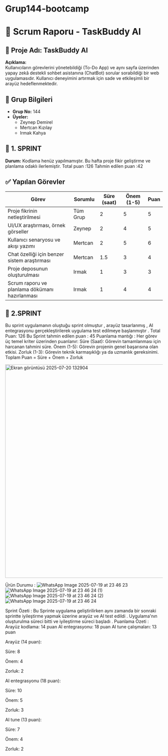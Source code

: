 # Grup144-bootcamp

# 🚀 Scrum Raporu - TaskBuddy AI

## 📌 Proje Adı: TaskBuddy AI
**Açıklama:**  
Kullanıcıların görevlerini yönetebildiği (To-Do App) ve aynı sayfa üzerinden yapay zekâ destekli sohbet asistanına (ChatBot) sorular sorabildiği bir web uygulamasıdır. Kullanıcı deneyimini artırmak için sade ve etkileşimli bir arayüz hedeflenmektedir.

## 👥 Grup Bilgileri

- **Grup No:** 144
- **Üyeler:**
  - Zeynep Demirel
  - Mertcan Kızılay
  - Irmak Kahya

## 📅 1. SPRINT 
**Durum:** Kodlama henüz yapılmamıştır. Bu hafta proje fikir geliştirme ve planlama odaklı ilerlemiştir.
Total puan :126
Tahmin edilen puan :42

## ✅ Yapılan Görevler

| Görev | Sorumlu | Süre (saat) | Önem (1-5) | Puan |
|------|----------|--------------|------------|------|
| Proje fikrinin netleştirilmesi | Tüm Grup | 2 | 5 | 5 |
| UI/UX araştırması, örnek görseller | Zeynep | 2 | 4 | 5 |
| Kullanıcı senaryosu ve akışı yazımı | Mertcan| 2 | 5 | 6 |
| Chat özelliği için benzer sistem araştırması | Mertcan | 1.5 | 3 | 4 |
| Proje deposunun oluşturulması |Irmak| 1 | 3 | 3 |
| Scrum raporu ve planlama dökümanı hazırlanması | Irmak | 1 | 4 | 4 |
## 📅 2.SPRINT
 Bu sprint uygulamanın oluştuğu sprint olmuştur , arayüz tasarlanmış , AI entegrasyonu gerçekleştirilerek uygulama test edilmeye başlanmıştır .
 Total Puan: 126
 Bu Sprint tahmin edilen puan : 45
 Puanlama mantığı :
 Her görev üç temel kriter üzerinden puanlanır:
 Süre (Saat): Görevin tamamlanması için harcanan tahmini süre.
 Önem (1-5): Görevin projenin genel başarısına olan etkisi.
 Zorluk (1-3): Görevin teknik karmaşıklığı ya da uzmanlık gereksinimi.
 Toplam Puan = Süre + Önem + Zorluk

<img width="1074" height="680" alt="Ekran görüntüsü 2025-07-20 132904" src="https://github.com/user-attachments/assets/bad62a6d-0943-4fae-9452-9e18643664b9" />

Ürün Durumu :
![WhatsApp Image 2025-07-19 at 23 46 23](https://github.com/user-attachments/assets/8f8d6e7e-f31d-44a2-b3aa-bb24ae2662f1)
![WhatsApp Image 2025-07-19 at 23 46 24 (1)](https://github.com/user-attachments/assets/92bd21de-624d-4bb0-bbd5-d2facefdfca3)
![WhatsApp Image 2025-07-19 at 23 46 24 (2)](https://github.com/user-attachments/assets/c250d065-4569-4b3c-86f8-7e1538f9ddec)
![WhatsApp Image 2025-07-19 at 23 46 24](https://github.com/user-attachments/assets/10888763-8013-4f27-8e1d-3c605b78fe62)

Sprint Özeti : Bu Sprinte uygulama geliştirilirken aynı zamanda bir sonraki sprintte iyileştirme yapmak üzerine arayüz ve AI test edildi . Uygulama'nın oluşturulma süreci bitti ve iyileştirme süreci başladı . 
Puanlama Özeti : 
Arayüz kodlama: 14 puan
AI entegrasyonu: 18 puan
AI tune çalışmaları: 13 puan


Arayüz (14 puan):

Süre: 8

Önem: 4

Zorluk: 2

AI entegrasyonu (18 puan):

Süre: 10

Önem: 5

Zorluk: 3

AI tune (13 puan):

Süre: 7

Önem: 4

Zorluk: 2





